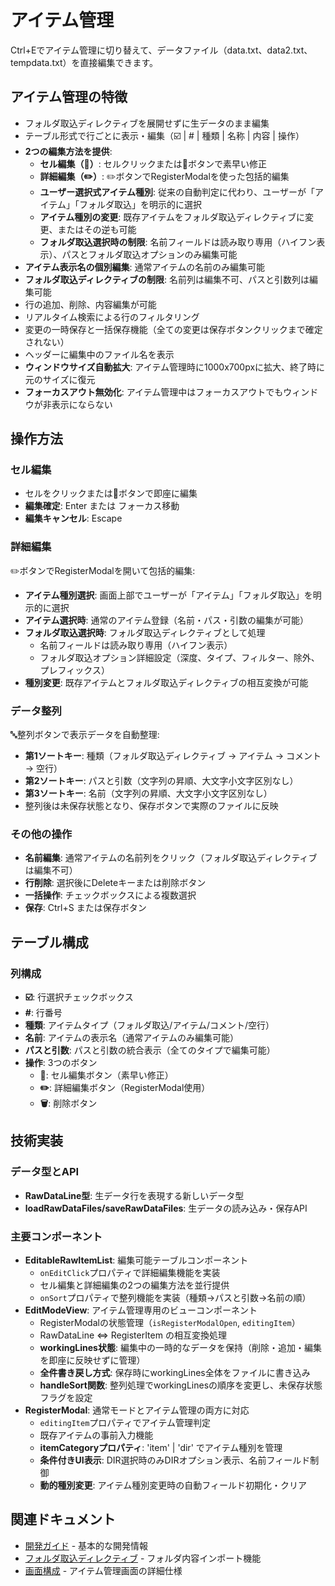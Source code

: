 # アイテム管理

Ctrl+Eでアイテム管理に切り替えて、データファイル（data.txt、data2.txt、tempdata.txt）を直接編集できます。

## アイテム管理の特徴

- フォルダ取込ディレクティブを展開せずに生データのまま編集
- テーブル形式で行ごとに表示・編集（☑️ | # | 種類 | 名称 | 内容 | 操作）
- **2つの編集方法を提供**:
  - **セル編集（📝）**: セルクリックまたは📝ボタンで素早い修正
  - **詳細編集（✏️）**: ✏️ボタンでRegisterModalを使った包括的編集
  - **ユーザー選択式アイテム種別**: 従来の自動判定に代わり、ユーザーが「アイテム」「フォルダ取込」を明示的に選択
  - **アイテム種別の変更**: 既存アイテムをフォルダ取込ディレクティブに変更、またはその逆も可能
  - **フォルダ取込選択時の制限**: 名前フィールドは読み取り専用（ハイフン表示）、パスとフォルダ取込オプションのみ編集可能
- **アイテム表示名の個別編集**: 通常アイテムの名前のみ編集可能
- **フォルダ取込ディレクティブの制限**: 名前列は編集不可、パスと引数列は編集可能
- 行の追加、削除、内容編集が可能
- リアルタイム検索による行のフィルタリング
- 変更の一時保存と一括保存機能（全ての変更は保存ボタンクリックまで確定されない）
- ヘッダーに編集中のファイル名を表示
- **ウィンドウサイズ自動拡大**: アイテム管理時に1000x700pxに拡大、終了時に元のサイズに復元
- **フォーカスアウト無効化**: アイテム管理中はフォーカスアウトでもウィンドウが非表示にならない

## 操作方法

### セル編集
- セルをクリックまたは📝ボタンで即座に編集
- **編集確定**: Enter または フォーカス移動
- **編集キャンセル**: Escape

### 詳細編集
✏️ボタンでRegisterModalを開いて包括的編集:
- **アイテム種別選択**: 画面上部でユーザーが「アイテム」「フォルダ取込」を明示的に選択
- **アイテム選択時**: 通常のアイテム登録（名前・パス・引数の編集が可能）
- **フォルダ取込選択時**: フォルダ取込ディレクティブとして処理
  - 名前フィールドは読み取り専用（ハイフン表示）
  - フォルダ取込オプション詳細設定（深度、タイプ、フィルター、除外、プレフィックス）
- **種別変更**: 既存アイテムとフォルダ取込ディレクティブの相互変換が可能

### データ整列
🔤整列ボタンで表示データを自動整理:
- **第1ソートキー**: 種類（フォルダ取込ディレクティブ → アイテム → コメント → 空行）
- **第2ソートキー**: パスと引数（文字列の昇順、大文字小文字区別なし）
- **第3ソートキー**: 名前（文字列の昇順、大文字小文字区別なし）
- 整列後は未保存状態となり、保存ボタンで実際のファイルに反映

### その他の操作
- **名前編集**: 通常アイテムの名前列をクリック（フォルダ取込ディレクティブは編集不可）
- **行削除**: 選択後にDeleteキーまたは削除ボタン
- **一括操作**: チェックボックスによる複数選択
- **保存**: Ctrl+S または保存ボタン

## テーブル構成

### 列構成
- **☑️**: 行選択チェックボックス
- **#**: 行番号
- **種類**: アイテムタイプ（フォルダ取込/アイテム/コメント/空行）
- **名前**: アイテムの表示名（通常アイテムのみ編集可能）
- **パスと引数**: パスと引数の統合表示（全てのタイプで編集可能）
- **操作**: 3つのボタン
  - **📝**: セル編集ボタン（素早い修正）
  - **✏️**: 詳細編集ボタン（RegisterModal使用）
  - **🗑️**: 削除ボタン

## 技術実装

### データ型とAPI
- **RawDataLine型**: 生データ行を表現する新しいデータ型
- **loadRawDataFiles/saveRawDataFiles**: 生データの読み込み・保存API

### 主要コンポーネント
- **EditableRawItemList**: 編集可能テーブルコンポーネント
  - `onEditClick`プロパティで詳細編集機能を実装
  - セル編集と詳細編集の2つの編集方法を並行提供
  - `onSort`プロパティで整列機能を実装（種類→パスと引数→名前の順）
- **EditModeView**: アイテム管理専用のビューコンポーネント
  - RegisterModalの状態管理（`isRegisterModalOpen`, `editingItem`）
  - RawDataLine ⇔ RegisterItem の相互変換処理
  - **workingLines状態**: 編集中の一時的なデータを保持（削除・追加・編集を即座に反映せずに管理）
  - **全件書き戻し方式**: 保存時にworkingLines全体をファイルに書き込み
  - **handleSort関数**: 整列処理でworkingLinesの順序を変更し、未保存状態フラグを設定
- **RegisterModal**: 通常モードとアイテム管理の両方に対応
  - `editingItem`プロパティでアイテム管理判定
  - 既存アイテムの事前入力機能
  - **itemCategoryプロパティ**: 'item' | 'dir' でアイテム種別を管理
  - **条件付きUI表示**: DIR選択時のみDIRオプション表示、名前フィールド制御
  - **動的種別変更**: アイテム種別変更時の自動フィールド初期化・クリア

## 関連ドキュメント

- [開発ガイド](../guides/development.md) - 基本的な開発情報
- [フォルダ取込ディレクティブ](dir-directive.md) - フォルダ内容インポート機能
- [画面構成](../reference/screen-list.md) - アイテム管理画面の詳細仕様